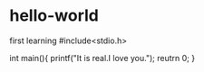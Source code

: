# hello-world
first learning
#include<stdio.h>

int main(){
printf("It is real.I love you.");
reutrn 0;
}
